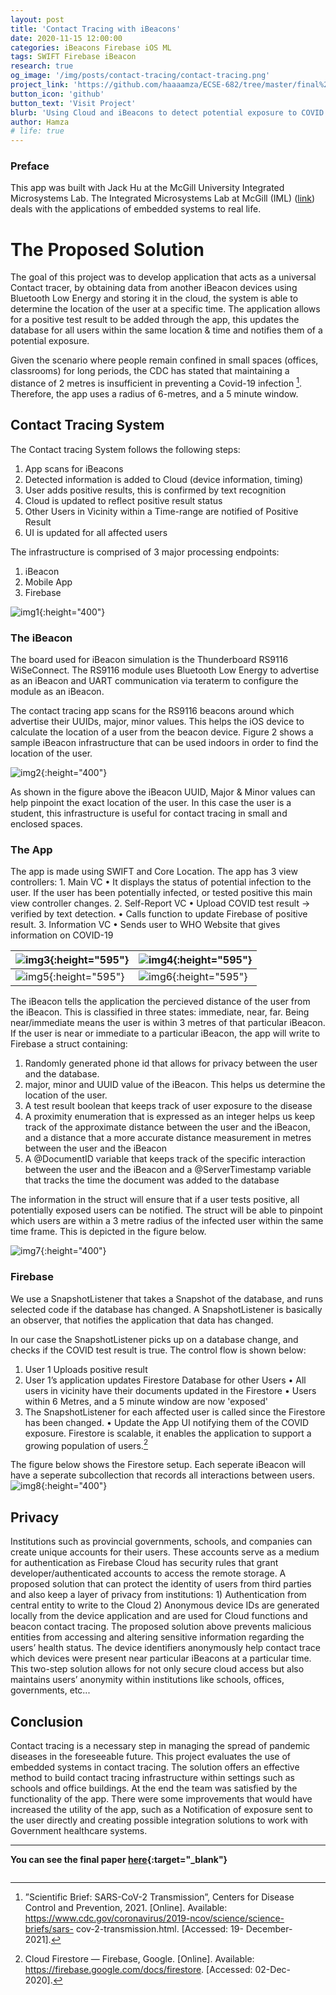 ```yaml
---
layout: post
title: 'Contact Tracing with iBeacons'
date: 2020-11-15 12:00:00
categories: iBeacons Firebase iOS ML
tags: SWIFT Firebase iBeacon
research: true
og_image: '/img/posts/contact-tracing/contact-tracing.png'
project_link: 'https://github.com/haaaamza/ECSE-682/tree/master/final%20project'
button_icon: 'github'
button_text: 'Visit Project'
blurb: 'Using Cloud and iBeacons to detect potential exposure to COVID.'
author: Hamza
# life: true
---
```

### Preface
This app was built with Jack Hu at the McGill University Integrated Microsystems Lab. The Integrated Microsystems Lab at McGill (IML) ([link](http://www.iml.ece.mcgill.ca/index_iml.php)) deals with the applications of embedded systems to real life.
# The Proposed Solution

The goal of this project was to develop application that acts as a universal Contact tracer, by obtaining data from another iBeacon devices using Bluetooth Low Energy and storing it in the cloud, the system is able to determine the location of the user at a specific time.
The application allows for a positive test result to be added through the app, this updates the database for all users within the same location & time and notifies them of a potential exposure.

Given the scenario where people remain confined in small spaces (offices, classrooms) for long periods, the CDC has stated that maintaining a distance of 2 metres is insufficient in preventing a Covid-19 infection [^1]. Therefore, the app uses a radius of 6-metres, and a 5 minute window.

## Contact Tracing System
The Contact tracing System follows the following steps:
1. App scans for iBeacons
2. Detected information is added to Cloud (device information, timing)
3. User adds positive results, this is confirmed by text recognition
4. Cloud is updated to reflect positive result status
5. Other Users in Vicinity within a Time-range are notified of Positive Result 
6. UI is updated for all affected users

The infrastructure is comprised of 3 major processing endpoints:
  1. iBeacon 
  2. Mobile App
  3. Firebase
  
![img1](/img/posts/contact-tracing/flowchart.png){:height="400"}

### The iBeacon
The board used for iBeacon simulation is the Thunderboard RS9116 WiSeConnect. The RS9116 module uses Bluetooth Low Energy to advertise as an iBeacon and UART communication via teraterm to configure the module as an iBeacon.

The contact tracing app scans for the RS9116 beacons around which advertise their UUIDs, major, minor values. This helps the iOS device to calculate the location of a user from the beacon device. Figure 2 shows a sample iBeacon infrastructure that can be used indoors in order to find the location of the user.

![img2](/img/posts/contact-tracing/table.png){:height="400"}

As shown in the figure above the iBeacon UUID, Major & Minor values can help pinpoint the exact location of the user. In this case the user is a student, this infrastructure is useful for contact tracing in small and enclosed spaces.

### The App

The app is made using SWIFT and Core Location. 
The app has 3 view controllers:
	1. Main VC
		• It displays the status of potential infection to the user. If the user has been potentially infected, or tested positive this main view controller changes.
	2. Self-Report VC
			• Upload COVID test result -> verified by text detection.
			• Calls function to update Firebase of positive result.
	3. Information VC
			• Sends user to WHO Website that gives information on COVID-19

| ![img3](/img/posts/contact-tracing/ui1.png){:height="595"} | ![img4](/img/posts/contact-tracing/ui2.png){:height="595"} |
| ------------------------------------------------------------ | ------------------------------------------------------------ |
| ![img5](/img/posts/contact-tracing/ui3.png){:height="595"} | ![img6](/img/posts/contact-tracing/ui4.png){:height="595"} |

The iBeacon tells the application the percieved distance of the user from the iBeacon. This is classified in three states: immediate, near, far. Being near/immediate means the user is within 3 metres of that particular iBeacon. 
If the user is near or immediate to a particular iBeacon, the app will write to Firebase a struct containing:
1. Randomly generated phone id that allows for privacy between the user and the database.
2. major, minor and UUID value of the iBeacon. This helps us determine the location of the user.
3. A test result boolean that keeps track of user exposure to the disease
4. A proximity enumeration that is expressed as an integer helps us keep track of the approximate distance between the user and the iBeacon, and a distance that a more accurate distance measurement in metres between the user and the iBeacon
5. A @DocumentID variable that keeps track of the specific interaction between the user and the iBeacon and a @ServerTimestamp variable that tracks the time the document was added to the database

The information in the struct will ensure that if a user tests positive, all potentially exposed users can be notified. The struct will be able to pinpoint which users are within a 3 metre radius of the infected user within the same time frame. This is depicted in the figure below.

![img7](/img/posts/contact-tracing/distance.png){:height="400"} 

### Firebase
We use a SnapshotListener that takes a Snapshot of the database, and runs selected code if the database has changed. A SnapshotListener is basically an observer, that notifies the application that data has changed. 

In our case the SnapshotListener picks up on a database change, and checks if the COVID test result is true. The control flow is shown below:
1. User 1 Uploads positive result
2. User 1’s application updates Firestore Database for other Users
  • All users in vicinity have their documents updated in the Firestore
  • Users within 6 Metres, and a 5 minute window are now 'exposed'
3. The SnapshotListener for each affected user is called since the Firestore has been changed.
	• Update the App UI notifying them of the COVID exposure.
Firestore is scalable, it enables the application to support a growing population of users.[^2]

The figure below shows the Firestore setup. Each seperate iBeacon will have a seperate subcollection that records all interactions between users. 
![img8](/img/posts/contact-tracing/firestore.png){:height="400"} 

## Privacy
Institutions such as provincial governments, schools, and companies can create unique accounts for their users. These accounts serve as a medium for authentication as Firebase Cloud has security rules that grant developer/authenticated accounts to access the remote storage.
A proposed solution that can protect the identity of users from third parties and also keep a layer of privacy from institutions:
	1) Authentication from central entity to write to the Cloud 
	2) Anonymous device IDs are generated locally from the device application and are used for Cloud functions and beacon contact tracing.
The proposed solution above prevents malicious entities from accessing and altering sensitive information regarding the users’ health status. The device identifiers anonymously help contact trace which devices were present near particular iBeacons at a particular time. This two-step solution allows for not only secure cloud access but also maintains users’ anonymity within institutions like schools, offices, governments, etc...


## Conclusion
Contact tracing is a necessary step in managing the spread of pandemic diseases in the foreseeable future. This project evaluates the use of embedded systems in contact tracing. The solution offers an effective method to build contact tracing infrastructure within settings such as schools and office buildings.
At the end the team was satisfied by the functionality of the app. There were some improvements that would have increased the utility of the app, such as a Notification of exposure sent to the user directly and creating possible integration solutions to work with Government healthcare systems.



------

**You can see the final paper [here](https://drive.google.com/file/d/18gY8k0e6w29lctstFQHlq7tn0mEuCGwQ/view){:target="_blank"}**


[^1]:”Scientific Brief: SARS-CoV-2 Transmission”, Centers for Disease Control and Prevention, 2021. [Online]. Available: https://www.cdc.gov/coronavirus/2019-ncov/science/science-briefs/sars- cov-2-transmission.html. [Accessed: 19- December- 2021].

[^2]:Cloud Firestore — Firebase, Google. [Online]. Available: https://firebase.google.com/docs/firestore. [Accessed: 02-Dec-2020].

```
